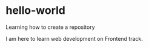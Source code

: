 # hello-world
Learning how to create a repository

I am here to learn web development on Frontend track.
